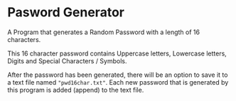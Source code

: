 # Pasword Generator

A Program that generates a Random Password
with a length of 16 characters.

This 16 character password contains Uppercase letters,
Lowercase letters, Digits and Special Characters / Symbols.

After the password has been generated, there will be an option to save it to a text file named `"pwd16char.txt"`.
Each new password that is generated by this program is added (append) to the text file.
